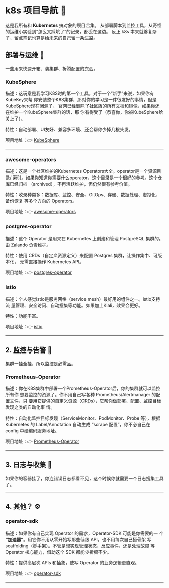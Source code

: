 # k8s 项目导航 🐳

这是我所有和 **Kubernetes** 搞对象的项目合集。
从部署脚本到监控工具，从奇怪的运维小实验到“怎么又踩坑了”的记录，都丢在这边。
反正 k8s 本来就够复杂了，留点笔记也算是给未来的自己留一条生路。


## 部署与运维 🚀

一些用来快速开箱、装集群、折腾配置的东西。

### **KubeSphere**
  描述：这玩意是我学习K8S时的第一个工具，对于一个“新手”来说，如果你有KubeKey来帮
  你安装整个K8S集群，那对你的学习是一件很友好的事情，但是KubeSphere现在闭源了，
  官网已经删除了社区版的所有文档和镜像，如果你还在维护一个KubeSphere集群的话，那
  你有得受了（恭喜你，你被KubeSphere给关上了）。

  特性：自动部署、UI友好、兼容多环境、还会帮你少掉几根头发。

  项目地址：👉 [KubeSphere](https://github.com/kubesphere/kubesphere)

---

### **awesome-operators**
  描述：这是一个社区维护的Kubernetes Operators大全。operator是一个资源目录/
  索引。如果你知道你需要什么operator，这个目录是一个很好的参考。这个仓库已经归档
  （archived），不再活跃维护，但仍然很有参考价值。

  特性：收录种类多：数据库、监控、安全、GitOps、存储、数据处理、虚拟化、备份恢复
  等多个方向的 Operators。

  项目地址：👉 [awesome-operators](https://github.com/operator-framework/awesome-operators)

### **postgres-operator**

  描述：这个 Operator 是用来在 Kubernetes 上创建和管理 PostgreSQL 集群的。
  由 Zalando 负责维护。

  特性：使用 CRDs（自定义资源定义）来配置 Postgres 集群，让操作集中、可版本化，
  无需直接操作 Kubernetes API。

  项目地址：👉 [postgres-operator](https://github.com/zalando/postgres-operator)

### **istio**

  描述：个人感觉istio是服务网格（service mesh）最好用的组件之一。istio支持流
  量管理、安全访问、自动搜集等功能。如果加上Kiali，效果会更好。

  特性：功能丰富。

  项目地址：👉 [istio](https://github.com/istio/istio)

---

## 2. 监控与告警 🔔

集群一挂全挂，所以监控是必需品。

### **Prometheus-Operator**

  描述：你在K8S集群中部署一个Prometheus-Operator后，你的集群就可以监控所有你
  想要监控的资源了。你不用自己写各种 Prometheus/Alertmanager 的配置文件，只
  要用它提供的自定义资源（CRDs），它帮你做部署、配置、监控目标发现之类的自动化事
  情。

  特性：自动化监控目标发现（ServiceMonitor、PodMonitor、Probe 等），根据 
  Kubernetes 的 Label/Annotation 自动生成 “scrape 配置”，你不必自己在 
  config 中硬编码服务地址。

  项目地址：👉 [Prometheus-Operator](https://github.com/prometheus-operator/prometheus-operator)

---

## 3. 日志与收集 📜

如果你的容器挂了，你连错误日志都看不见，这个时候你就需要一个日志搜集工具了。


---

## 4. 其他？ ⚙️

### **operator-sdk**
  
  描述：如果你有自己实现 Operator 的需求，Operator-SDK 可能是你需要的一
  个 **“加速器”**。用它你不用从零开始写那些低级 API，也不用每次自己搭骨架
  写 scaffolding（脚手架）。不管是想实现管理状态、反应事件，还是处理故障
  等 Operator 核心能力，借助这个 SDK 都能少折腾不少。
 
  特性：提供高层次 APIs 和抽象，使写 Operator 的业务逻辑更直观。

  项目地址：👉 [operator-sdk](https://github.com/operator-framework/operator-sdk)

---


